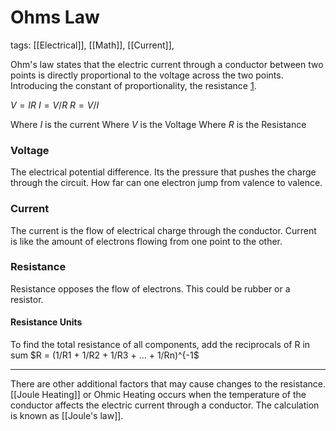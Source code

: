 # Ohms Law
tags: [[Electrical]], [[Math]], [[Current]],

Ohm's law states that the electric current through a conductor between two points is directly proportional to the voltage across the two points. Introducing the constant of proportionality, the resistance [1](https://en.wikipedia.org/wiki/Ohm%27s_law). 

$V = IR$
$I = V/R$
$R = V/I$

Where $I$ is the current
Where $V$ is the Voltage
Where $R$ is the Resistance

### Voltage
The electrical potential difference. Its the pressure that pushes the charge through the circuit. How far can one electron jump from valence to valence.

### Current
The current is the flow of electrical charge through the conductor. Current is like the amount of electrons flowing from one point to the other.

### Resistance
Resistance opposes the flow of electrons. This could be rubber or a resistor.

#### Resistance Units
To find the total resistance of all components, add the reciprocals of R in sum
$R = (1/R1 + 1/R2 + 1/R3 + ... + 1/Rn)^{-1$

---

There are other additional factors that may cause changes to the resistance. [[Joule Heating]] or Ohmic Heating occurs when the temperature of the conductor affects the electric current through a conductor. The calculation is known as [[Joule's law]].

